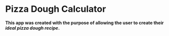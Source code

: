 # Pizza Dough Calculator

**This app was created with the purpose of allowing the user to create their *ideal pizza dough recipe*.**
